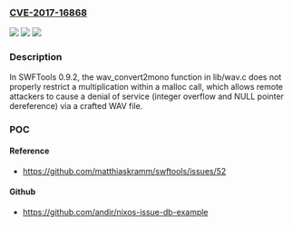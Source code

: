 ### [CVE-2017-16868](https://cve.mitre.org/cgi-bin/cvename.cgi?name=CVE-2017-16868)
![](https://img.shields.io/static/v1?label=Product&message=n%2Fa&color=blue)
![](https://img.shields.io/static/v1?label=Version&message=n%2Fa&color=blue)
![](https://img.shields.io/static/v1?label=Vulnerability&message=n%2Fa&color=brighgreen)

### Description

In SWFTools 0.9.2, the wav_convert2mono function in lib/wav.c does not properly restrict a multiplication within a malloc call, which allows remote attackers to cause a denial of service (integer overflow and NULL pointer dereference) via a crafted WAV file.

### POC

#### Reference
- https://github.com/matthiaskramm/swftools/issues/52

#### Github
- https://github.com/andir/nixos-issue-db-example

